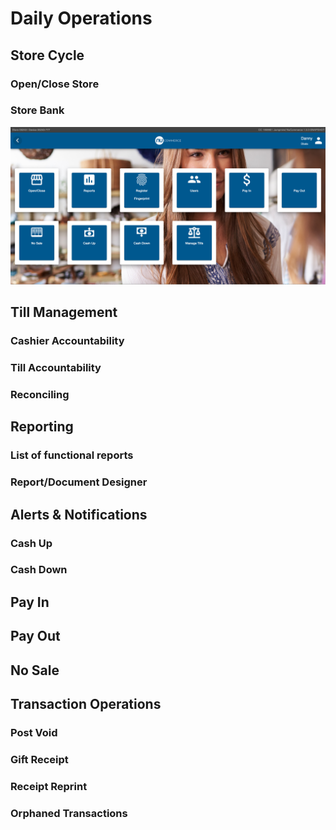# Daily Operations

## Store Cycle

### Open/Close Store

### Store Bank
![alt-text](assets/manage-menu-screen.png)
## Till Management

### Cashier Accountability

### Till Accountability

### Reconciling

## Reporting

### List of functional reports

### Report/Document Designer

## Alerts & Notifications

### Cash Up

### Cash Down

## Pay In

## Pay Out

## No Sale

## Transaction Operations

### Post Void

### Gift Receipt

### Receipt Reprint

### Orphaned Transactions

